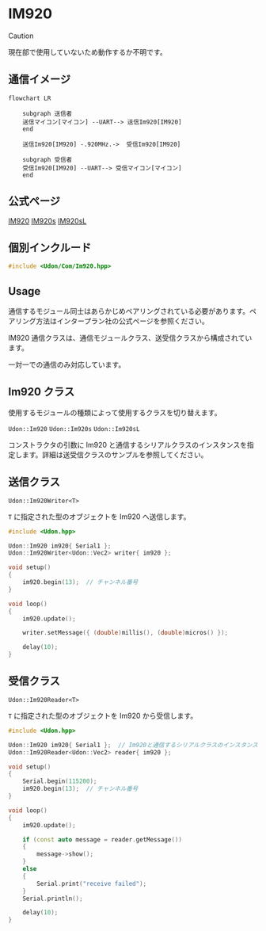 # IM920

> [!CAUTION]
> 現在部で使用していないため動作するか不明です。

## 通信イメージ

```mermaid
flowchart LR

    subgraph 送信者
    送信マイコン[マイコン] --UART--> 送信Im920[IM920]
    end

    送信Im920[IM920] -.920MHz.->  受信Im920[IM920]

    subgraph 受信者
    受信Im920[IM920] --UART--> 受信マイコン[マイコン]
    end

```

## 公式ページ

[IM920](https://www.interplan.co.jp/solution/wireless/im920/)
[IM920s](https://www.interplan.co.jp/solution/wireless/im920s/)
[IM920sL](https://www.interplan.co.jp/solution/wireless/im920sl/)

</details>

## 個別インクルード

```cpp
#include <Udon/Com/Im920.hpp>
```

## Usage

通信するモジュール同士はあらかじめペアリングされている必要があります。ペアリング方法はインタープラン社の公式ページを参照ください。

IM920 通信クラスは、通信モジュールクラス、送受信クラスから構成されています。

一対一での通信のみ対応しています。

## Im920 クラス

使用するモジュールの種類によって使用するクラスを切り替えます。

`Udon::Im920`
`Udon::Im920s`
`Udon::Im920sL`

コンストラクタの引数に Im920 と通信するシリアルクラスのインスタンスを指定します。詳細は送受信クラスのサンプルを参照してください。

## 送信クラス

`Udon::Im920Writer<T>`

`T` に指定された型のオブジェクトを Im920 へ送信します。

```cpp
#include <Udon.hpp>

Udon::Im920 im920{ Serial1 };
Udon::Im920Writer<Udon::Vec2> writer{ im920 };

void setup()
{
    im920.begin(13);  // チャンネル番号
}

void loop()
{
    im920.update();

    writer.setMessage({ (double)millis(), (double)micros() });

    delay(10);
}
```

## 受信クラス

`Udon::Im920Reader<T>`

`T` に指定された型のオブジェクトを Im920 から受信します。

```cpp
#include <Udon.hpp>

Udon::Im920 im920{ Serial1 };  // Im920と通信するシリアルクラスのインスタンスを指定
Udon::Im920Reader<Udon::Vec2> reader{ im920 };

void setup()
{
    Serial.begin(115200);
    im920.begin(13);  // チャンネル番号
}

void loop()
{
    im920.update();

    if (const auto message = reader.getMessage())
    {
        message->show();
    }
    else
    {
        Serial.print("receive failed");
    }
    Serial.println();

    delay(10);
}
```
